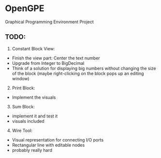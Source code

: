 # OpenGPE
Graphical Programming Environment Project

## TODO:
1. Constant Block View:
* Finish the view part: Center the text number
* Upgrade from Integer to BigDecimal
* Think of a solution for displaying big numbers without changing the size of the block (maybe right-clicking on the block pops up an editing window)
2. Print Block:
* Implement the visuals
3. Sum Block:
* implement it and test it
* visuals included
4. Wire Tool:
* Visual representation for connecting I/O ports
* Rectangular line with editable nodes
* probably really hard
